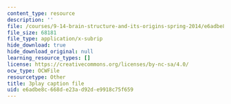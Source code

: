 ```yaml
---
content_type: resource
description: ''
file: /courses/9-14-brain-structure-and-its-origins-spring-2014/e6adbe8c668de23ad92de9918c75f659_555112.srt
file_size: 68181
file_type: application/x-subrip
hide_download: true
hide_download_original: null
learning_resource_types: []
license: https://creativecommons.org/licenses/by-nc-sa/4.0/
ocw_type: OCWFile
resourcetype: Other
title: 3play caption file
uid: e6adbe8c-668d-e23a-d92d-e9918c75f659
---
```

